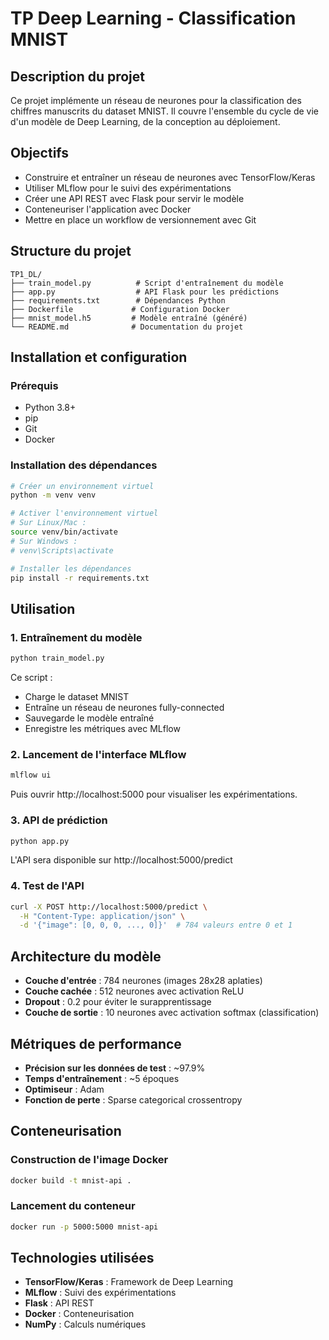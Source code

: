 # TP Deep Learning - Classification MNIST

## Description du projet

Ce projet implémente un réseau de neurones pour la classification des chiffres manuscrits du dataset MNIST. Il couvre l'ensemble du cycle de vie d'un modèle de Deep Learning, de la conception au déploiement.

## Objectifs

- Construire et entraîner un réseau de neurones avec TensorFlow/Keras
- Utiliser MLflow pour le suivi des expérimentations
- Créer une API REST avec Flask pour servir le modèle
- Conteneuriser l'application avec Docker
- Mettre en place un workflow de versionnement avec Git

## Structure du projet

```
TP1_DL/
├── train_model.py          # Script d'entraînement du modèle
├── app.py                  # API Flask pour les prédictions
├── requirements.txt        # Dépendances Python
├── Dockerfile             # Configuration Docker
├── mnist_model.h5         # Modèle entraîné (généré)
└── README.md              # Documentation du projet
```

## Installation et configuration

### Prérequis

- Python 3.8+
- pip
- Git
- Docker 

### Installation des dépendances

```bash
# Créer un environnement virtuel
python -m venv venv

# Activer l'environnement virtuel
# Sur Linux/Mac :
source venv/bin/activate
# Sur Windows :
# venv\Scripts\activate

# Installer les dépendances
pip install -r requirements.txt
```

## Utilisation

### 1. Entraînement du modèle

```bash
python train_model.py
```

Ce script :
- Charge le dataset MNIST
- Entraîne un réseau de neurones fully-connected
- Sauvegarde le modèle entraîné
- Enregistre les métriques avec MLflow

### 2. Lancement de l'interface MLflow

```bash
mlflow ui
```

Puis ouvrir http://localhost:5000 pour visualiser les expérimentations.

### 3. API de prédiction

```bash
python app.py
```

L'API sera disponible sur http://localhost:5000/predict

### 4. Test de l'API

```bash
curl -X POST http://localhost:5000/predict \
  -H "Content-Type: application/json" \
  -d '{"image": [0, 0, 0, ..., 0]}'  # 784 valeurs entre 0 et 1
```

## Architecture du modèle

- **Couche d'entrée** : 784 neurones (images 28x28 aplaties)
- **Couche cachée** : 512 neurones avec activation ReLU
- **Dropout** : 0.2 pour éviter le surapprentissage
- **Couche de sortie** : 10 neurones avec activation softmax (classification)

## Métriques de performance

- **Précision sur les données de test** : ~97.9%
- **Temps d'entraînement** : ~5 époques
- **Optimiseur** : Adam
- **Fonction de perte** : Sparse categorical crossentropy

## Conteneurisation

### Construction de l'image Docker

```bash
docker build -t mnist-api .
```

### Lancement du conteneur

```bash
docker run -p 5000:5000 mnist-api
```

## Technologies utilisées

- **TensorFlow/Keras** : Framework de Deep Learning
- **MLflow** : Suivi des expérimentations
- **Flask** : API REST
- **Docker** : Conteneurisation
- **NumPy** : Calculs numériques
